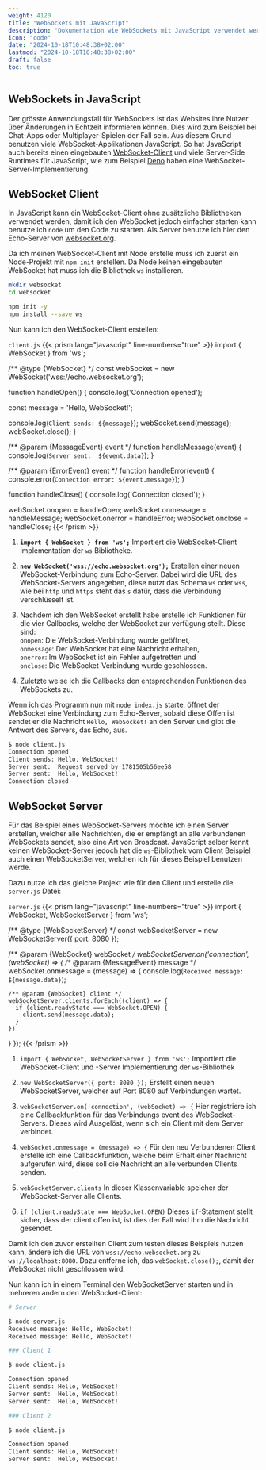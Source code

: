 ```yaml
---
weight: 4120
title: "WebSockets mit JavaScript"
description: "Dokumentation wie WebSockets mit JavaScript verwendet werden können."
icon: "code"
date: "2024-10-18T10:48:38+02:00"
lastmod: "2024-10-18T10:48:38+02:00"
draft: false
toc: true
---
```


## WebSockets in JavaScript

Der grösste Anwendungsfall für WebSockets ist das Websites ihre Nutzer über
Änderungen in Echtzeit informieren können. Dies wird zum Beispiel bei Chat-Apps
oder Multiplayer-Spielen der Fall sein. Aus diesem Grund benutzen viele
WebSocket-Applikationen JavaScript. So hat JavaScript auch bereits einen
eingebauten [WebSocket-Client](https://developer.mozilla.org/en-US/docs/Web/API/WebSocket) und viele Server-Side Runtimes für JavaScript,
wie zum Beispiel [Deno](https://docs.deno.com/examples/http-server-websocket/) haben eine WebSocket-Server-Implementierung.

## WebSocket Client

In JavaScript kann ein WebSocket-Client ohne zusätzliche Bibliotheken verwendet
werden, damit ich den WebSocket jedoch einfacher starten kann benutze ich `node`
um den Code zu starten. Als Server benutze ich hier den Echo-Server von
[websocket.org](https://www.websocket.org/echo.html).

Da ich meinen WebSocket-Client mit Node erstelle muss ich zuerst ein
Node-Projekt mit `npm init` erstellen. Da Node keinen eingebauten WebSocket hat
muss ich die Bibliothek `ws` installieren.

```bash
mkdir websocket
cd websocket

npm init -y
npm install --save ws
```

Nun kann ich den WebSocket-Client erstellen:

`client.js`
{{< prism lang="javascript" line-numbers="true" >}}
import { WebSocket } from 'ws'; 

/** @type {WebSocket} */
const webSocket = new WebSocket('wss://echo.websocket.org');

function handleOpen() {
  console.log('Connection opened');

  const message = 'Hello, WebSocket!';

  console.log(`Client sends: ${message}`);
  webSocket.send(message);
  webSocket.close();
}

/** @param {MessageEvent} event */
function handleMessage(event) {
  console.log(`Server sent:  ${event.data}`);
}

/** @param {ErrorEvent} event */
function handleError(event) {
  console.error(`Connection error: ${event.message}`);
}

function handleClose() {
  console.log('Connection closed');
}

webSocket.onopen    = handleOpen;
webSocket.onmessage = handleMessage;
webSocket.onerror   = handleError;
webSocket.onclose   = handleClose;
{{< /prism >}}

1. **`import { WebSocket } from 'ws';`** Importiert die WebSocket-Client
   Implementation der `ws` Bibliotheke.

2. **`new WebSocket('wss://echo.websocket.org');`** Erstellen
   einer neuen WebSocket-Verbindung zum Echo-Server. Dabei wird die URL des
   WebSocket-Servers angegeben, diese nutzt das Schema `ws` oder `wss`, wie bei
   `http` und `https` steht das `s` dafür, dass die Verbindung verschlüsselt ist.

3. Nachdem ich den WebSocket erstellt habe erstelle ich Funktionen für die vier
   Callbacks, welche der WebSocket zur verfügung stellt. Diese sind:  
   `onopen`: Die WebSocket-Verbindung wurde geöffnet,  
   `onmessage`: Der WebSocket hat eine Nachricht erhalten,  
   `onerror`: Im WebSocket ist ein Fehler aufgetretten und  
   `onclose`: Die WebSocket-Verbindung wurde geschlossen.

4. Zuletzte weise ich die Callbacks den entsprechenden Funktionen des WebSockets
   zu.

Wenn ich das Programm nun mit `node index.js` starte, öffnet der WebSocket eine
Verbindung zum Echo-Server, sobald diese Offen ist sendet er die Nachricht
`Hello, WebSocket!` an den Server und gibt die Antwort des Servers, das Echo,
aus.

```bash
$ node client.js
Connection opened
Client sends: Hello, WebSocket!
Server sent:  Request served by 1781505b56ee58
Server sent:  Hello, WebSocket!
Connection closed
```

## WebSocket Server

Für das Beispiel eines WebSocket-Servers möchte ich einen Server erstellen,
welcher alle Nachrichten, die er empfängt an alle verbundenen WebSockets sendet,
also eine Art von Broadcast. JavaScript selber kennt keinen WebSocket-Server
jedoch hat die `ws`-Bibliothek vom Client Beispiel auch einen WebSocketServer,
welchen ich für dieses Beispiel benutzen werde.

Dazu nutze ich das gleiche Projekt wie für den Client und erstelle die
`server.js` Datei:

`server.js`
{{< prism lang="javascript" line-numbers="true" >}}
import { WebSocket, WebSocketServer } from 'ws';

/** @type {WebSocketServer} */
const webSocketServer = new WebSocketServer({ port: 8080 });

/** @param {WebSocket} webSocket */
webSocketServer.on('connection', (webSocket) => {
  /** @param {MessageEvent} message */
  webSocket.onmessage = (message) => {
    console.log(`Received message: ${message.data}`);

    /** @param {WebSocket} client */
    webSocketServer.clients.forEach((client) => {
      if (client.readyState === WebSocket.OPEN) {
        client.send(message.data);
      }
    })
  }
});
{{< /prism >}}

1. `import { WebSocket, WebSocketServer } from 'ws';` Importiert die
   WebSocket-Client und -Server Implementierung der `ws`-Bibliothek

2. `new WebSocketServer({ port: 8080 });` Erstellt einen neuen WebSocketServer,
   welcher auf Port 8080 auf Verbindungen wartet.

3. `webSocketServer.on('connection', (webSocket) => {` Hier registriere ich eine
   Callbackfunktion für das Verbindungs event des WebSocket-Servers. Dieses wird
   Ausgelöst, wenn sich ein Client mit dem Server verbindet.

4. `webSocket.onmessage = (message) => {` Für den neu Verbundenen Client
   erstelle ich eine Callbackfunktion, welche beim Erhalt einer Nachricht
   aufgerufen wird, diese soll die Nachricht an alle verbunden Clients senden.

5. `webSocketServer.clients` In dieser Klassenvariable speicher der
   WebSocket-Server alle Clients.

6. `if (client.readyState === WebSocket.OPEN)` Dieses `if`-Statement stellt
   sicher, dass der client offen ist, ist dies der Fall wird ihm die Nachricht
   gesendet.

Damit ich den zuvor erstellten Client zum testen dieses Beispiels nutzen kann,
ändere ich die URL von `wss://echo.websocket.org` zu `ws://localhost:8080`.
Dazu entferne ich, das `webSocket.close();`, damit der WebSocket nicht
geschlossen wird.

Nun kann ich in einem Terminal den WebSocketServer starten und in mehreren
andern den WebSocket-Client:

```bash
# Server

$ node server.js
Received message: Hello, WebSocket!
Received message: Hello, WebSocket!
```

```bash
### Client 1

$ node client.js

Connection opened
Client sends: Hello, WebSocket!
Server sent:  Hello, WebSocket!
Server sent:  Hello, WebSocket!
```

```bash
### Client 2

$ node client.js

Connection opened
Client sends: Hello, WebSocket!
Server sent:  Hello, WebSocket!
```
